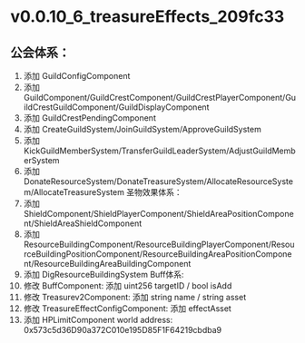 # v0.0.10_6_treasureEffects_209fc33

## 公会体系：
1. 添加 GuildConfigComponent
2. 添加 GuildComponent/GuildCrestComponent/GuildCrestPlayerComponent/GuildCrestGuildComponent/GuildDisplayComponent
3. 添加 GuildCrestPendingComponent
4. 添加 CreateGuildSystem/JoinGuildSystem/ApproveGuildSystem
5. 添加 KickGuildMemberSystem/TransferGuildLeaderSystem/AdjustGuildMemberSystem
6. 添加 DonateResourceSystem/DonateTreasureSystem/AllocateResourceSystem/AllocateTreasureSystem
   圣物效果体系：
7. 添加 ShieldComponent/ShieldPlayerComponent/ShieldAreaPositionComponent/ShieldAreaShieldComponent
8. 添加 ResourceBuildingComponent/ResourceBuildingPlayerComponent/ResourceBuildingPositionComponent/ResourceBuildingAreaPositionComponent/ResourceBuildingAreaBuildingComponent
9. 添加 DigResourceBuildingSystem
   Buff体系:
10. 修改 BuffComponent: 添加 uint256 targetID / bool isAdd
10. 修改 Treasurev2Component: 添加 string name / string asset
11. 修改 TreasureEffectConfigComponent: 添加 effectAsset
12. 添加 HPLimitComponent
world address: 0x573c5d36D90a372C010e195D85F1F64219cbdba9
